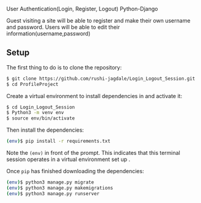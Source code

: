 User Authentication(Login, Register, Logout) Python-Django 

Guest visiting a site will be able to register and make their own username and password.
Users will be able to edit their information(username,password)


## Setup

The first thing to do is to clone the repository:

```sh
$ git clone https://github.com/rushi-jagdale/Login_Logout_Session.git
$ cd ProfileProject
```

Create a virtual environment to install dependencies in and activate it:

```sh
$ cd Login_Logout_Session
$ Python3 -m venv env
$ source env/bin/activate
```

Then install the dependencies:

```sh
(env)$ pip install -r requirements.txt
```
Note the `(env)` in front of the prompt. This indicates that this terminal
session operates in a virtual environment set up .

Once `pip` has finished downloading the dependencies:
```sh
(env)$ python3 manage.py migrate
(env)$ python3 manage.py makemigrations
(env)$ python3 manage.py runserver
```




